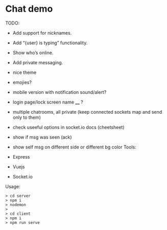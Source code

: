 # Chat demo

TODO:

- Add support for nicknames.
- Add “{user} is typing” functionality.
- Show who’s online.
- Add private messaging.
- nice theme
- emojies?
- mobile version with notification sound/alert?
- login page/lock screen name **\_\_** ?
- multiple chatrooms, all private (keep connected sockets map and send only to them)
- check useeful options in socket.io docs (cheetsheet)
- show if msg was seen (ack)
- show self msg on different side or different bg color
  Tools:

- Express
- Vuejs
- Socket.io

Usage:

```
> cd server
> npm i
> nodemon
>
> cd client
> npm i
> npm run serve
```
